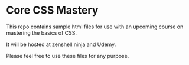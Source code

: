 # Core CSS Mastery
 
This repo contains sample html files for use with an upcoming course on mastering the basics of CSS.

It will be hosted at zenshell.ninja and Udemy.

Please feel free to use these files for any purpose. 
